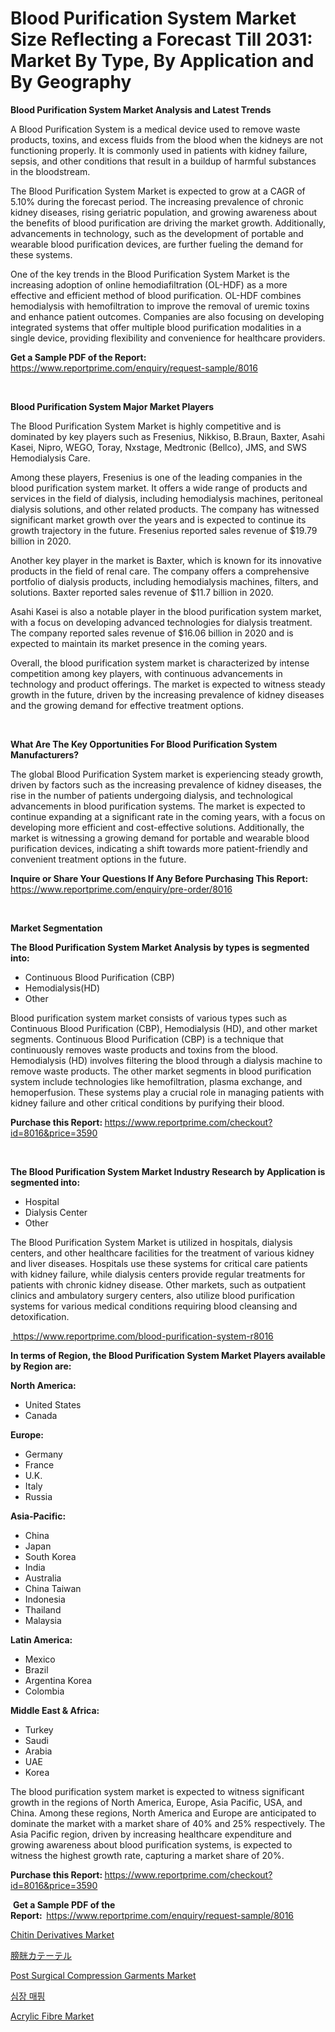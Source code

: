 <p><h1>Blood Purification System Market Size Reflecting a Forecast Till 2031: Market By Type, By Application and By Geography</h1></p><p><strong>Blood Purification System Market Analysis and Latest Trends</strong></p>
<p><p>A Blood Purification System is a medical device used to remove waste products, toxins, and excess fluids from the blood when the kidneys are not functioning properly. It is commonly used in patients with kidney failure, sepsis, and other conditions that result in a buildup of harmful substances in the bloodstream.</p><p>The Blood Purification System Market is expected to grow at a CAGR of 5.10% during the forecast period. The increasing prevalence of chronic kidney diseases, rising geriatric population, and growing awareness about the benefits of blood purification are driving the market growth. Additionally, advancements in technology, such as the development of portable and wearable blood purification devices, are further fueling the demand for these systems.</p><p>One of the key trends in the Blood Purification System Market is the increasing adoption of online hemodiafiltration (OL-HDF) as a more effective and efficient method of blood purification. OL-HDF combines hemodialysis with hemofiltration to improve the removal of uremic toxins and enhance patient outcomes. Companies are also focusing on developing integrated systems that offer multiple blood purification modalities in a single device, providing flexibility and convenience for healthcare providers.</p></p>
<p><strong>Get a Sample PDF of the Report:&nbsp;</strong> <a href="https://www.reportprime.com/enquiry/request-sample/8016">https://www.reportprime.com/enquiry/request-sample/8016</a></p>
<p>&nbsp;</p>
<p><strong>Blood Purification System Major Market Players</strong></p>
<p><p>The Blood Purification System Market is highly competitive and is dominated by key players such as Fresenius, Nikkiso, B.Braun, Baxter, Asahi Kasei, Nipro, WEGO, Toray, Nxstage, Medtronic (Bellco), JMS, and SWS Hemodialysis Care.</p><p>Among these players, Fresenius is one of the leading companies in the blood purification system market. It offers a wide range of products and services in the field of dialysis, including hemodialysis machines, peritoneal dialysis solutions, and other related products. The company has witnessed significant market growth over the years and is expected to continue its growth trajectory in the future. Fresenius reported sales revenue of $19.79 billion in 2020.</p><p>Another key player in the market is Baxter, which is known for its innovative products in the field of renal care. The company offers a comprehensive portfolio of dialysis products, including hemodialysis machines, filters, and solutions. Baxter reported sales revenue of $11.7 billion in 2020.</p><p>Asahi Kasei is also a notable player in the blood purification system market, with a focus on developing advanced technologies for dialysis treatment. The company reported sales revenue of $16.06 billion in 2020 and is expected to maintain its market presence in the coming years.</p><p>Overall, the blood purification system market is characterized by intense competition among key players, with continuous advancements in technology and product offerings. The market is expected to witness steady growth in the future, driven by the increasing prevalence of kidney diseases and the growing demand for effective treatment options.</p></p>
<p>&nbsp;</p>
<p><strong>What Are The Key Opportunities For Blood Purification System Manufacturers?</strong></p>
<p><p>The global Blood Purification System market is experiencing steady growth, driven by factors such as the increasing prevalence of kidney diseases, the rise in the number of patients undergoing dialysis, and technological advancements in blood purification systems. The market is expected to continue expanding at a significant rate in the coming years, with a focus on developing more efficient and cost-effective solutions. Additionally, the market is witnessing a growing demand for portable and wearable blood purification devices, indicating a shift towards more patient-friendly and convenient treatment options in the future.</p></p>
<p><strong>Inquire or Share Your Questions If Any Before Purchasing This Report:</strong> <a href="https://www.reportprime.com/enquiry/pre-order/8016">https://www.reportprime.com/enquiry/pre-order/8016</a></p>
<p>&nbsp;</p>
<p><strong>Market Segmentation</strong></p>
<p><strong>The Blood Purification System Market Analysis by types is segmented into:</strong></p>
<p><ul><li>Continuous Blood Purification (CBP)</li><li>Hemodialysis(HD)</li><li>Other</li></ul></p>
<p><p>Blood purification system market consists of various types such as Continuous Blood Purification (CBP), Hemodialysis (HD), and other market segments. Continuous Blood Purification (CBP) is a technique that continuously removes waste products and toxins from the blood. Hemodialysis (HD) involves filtering the blood through a dialysis machine to remove waste products. The other market segments in blood purification system include technologies like hemofiltration, plasma exchange, and hemoperfusion. These systems play a crucial role in managing patients with kidney failure and other critical conditions by purifying their blood.</p></p>
<p><strong>Purchase this Report:&nbsp;</strong><a href="https://www.reportprime.com/checkout?id=8016&price=3590">https://www.reportprime.com/checkout?id=8016&price=3590</a></p>
<p>&nbsp;</p>
<p><strong>The Blood Purification System Market Industry Research by Application is segmented into:</strong></p>
<p><ul><li>Hospital</li><li>Dialysis Center</li><li>Other</li></ul></p>
<p><p>The Blood Purification System Market is utilized in hospitals, dialysis centers, and other healthcare facilities for the treatment of various kidney and liver diseases. Hospitals use these systems for critical care patients with kidney failure, while dialysis centers provide regular treatments for patients with chronic kidney disease. Other markets, such as outpatient clinics and ambulatory surgery centers, also utilize blood purification systems for various medical conditions requiring blood cleansing and detoxification.</p></p>
<p><a href="https://www.reportprime.com/blood-purification-system-r8016">&nbsp;https://www.reportprime.com/blood-purification-system-r8016</a></p>
<p><strong>In terms of Region, the Blood Purification System Market Players available by Region are:</strong></p>
<p>
    <p> <strong> North America: </strong>
        <ul>
            <li>United States</li>
            <li>Canada</li>
        </ul>
        </p> 
    <p> <strong> Europe: </strong>
        <ul>
            <li>Germany</li>
            <li>France</li>
            <li>U.K.</li>
            <li>Italy</li>
            <li>Russia</li>
        </ul>
        </p> 
    <p> <strong> Asia-Pacific: </strong>
        <ul>
            <li>China</li>
            <li>Japan</li>
            <li>South Korea</li>
            <li>India</li>
            <li>Australia</li>
            <li>China Taiwan</li>
            <li>Indonesia</li>
            <li>Thailand</li>
            <li>Malaysia</li>
        </ul>
        </p> 
    <p> <strong> Latin America: </strong>
        <ul>
            <li>Mexico</li>
            <li>Brazil</li>
            <li>Argentina Korea</li>
            <li>Colombia</li>
        </ul>
        </p> 
    <p> <strong> Middle East & Africa: </strong>
        <ul>
            <li>Turkey</li>
            <li>Saudi</li>
            <li>Arabia</li>
            <li>UAE</li>
            <li>Korea</li>
        </ul>
    </p>
    </p>
<p><p>The blood purification system market is expected to witness significant growth in the regions of North America, Europe, Asia Pacific, USA, and China. Among these regions, North America and Europe are anticipated to dominate the market with a market share of 40% and 25% respectively. The Asia Pacific region, driven by increasing healthcare expenditure and growing awareness about blood purification systems, is expected to witness the highest growth rate, capturing a market share of 20%.</p></p>
<p><strong>Purchase this Report: </strong><a href="https://www.reportprime.com/checkout?id=8016&price=3590">https://www.reportprime.com/checkout?id=8016&price=3590</a></p>
<p>&nbsp;<strong>Get a Sample PDF of the Report:&nbsp;&nbsp;</strong><a href="https://www.reportprime.com/enquiry/request-sample/8016">https://www.reportprime.com/enquiry/request-sample/8016</a></p>
<p><strong></strong></p>
<p><p><a href="https://www.linkedin.com/pulse/chitin-derivatives-market-offer-valuable-insights-size-share-hnvjf?trackingId=bOYCoDdrXKwNKFTiLRIeew%3D%3D">Chitin Derivatives Market</a></p><p><a href="https://github.com/wkuactfdzwizk06/Market-Research-Report-List-1/blob/main/824282131074.md">膀胱カテーテル</a></p><p><a href="https://github.com/lubmix/Market-Research-Report-List-2/blob/main/post-surgical-compression-garments-market.md">Post Surgical Compression Garments Market</a></p><p><a href="https://github.com/akzkkws047661437/Market-Research-Report-List-1/blob/main/548346533221.md">심장 매핑</a></p><p><a href="https://issuu.com/reportprime-2/docs/acrylic-fibre-market-size-2030.pptx">Acrylic Fibre Market</a></p></p>